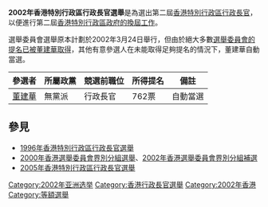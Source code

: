 **2002年香港特別行政區行政長官選舉**是為選出第二屆[香港特別行政區行政長官](../Page/香港特別行政區行政長官.md "wikilink")，以便進行第二屆[香港特別行政區政府的換屆工作](../Page/香港特別行政區政府.md "wikilink")。

選舉委員會選舉原本計劃於2002年3月24日舉行，但由於絕大多數[選舉委員會的提名已被](../Page/選舉委員會_\(香港\).md "wikilink")[董建華取得](../Page/董建華.md "wikilink")，其他有意參選人在未能取得足夠提名的情況下，董建華自動當選。

| 參選者                              | 所屬政黨 | 競選前職位 | 所得提名 | 備註   |
| -------------------------------- | ---- | ----- | ---- | ---- |
| [董建華](../Page/董建華.md "wikilink") | 無黨派  | 行政長官  | 762票 | 自動當選 |

## 參見

  - [1996年香港特別行政區行政長官選舉](../Page/1996年香港特別行政區行政長官選舉.md "wikilink")
  - [2000年香港選舉委員會界別分組選舉](../Page/2000年香港選舉委員會界別分組選舉.md "wikilink")、[2002年香港選舉委員會界別分組補選](../Page/2002年香港選舉委員會界別分組補選.md "wikilink")
  - [2005年香港特別行政區行政長官選舉](../Page/2005年香港特別行政區行政長官選舉.md "wikilink")

[Category:2002年亚洲选举](https://zh.wikipedia.org/wiki/Category:2002年亚洲选举 "wikilink")
[Category:香港行政長官選舉](https://zh.wikipedia.org/wiki/Category:香港行政長官選舉 "wikilink")
[Category:2002年香港](https://zh.wikipedia.org/wiki/Category:2002年香港 "wikilink")
[Category:等額選舉](https://zh.wikipedia.org/wiki/Category:等額選舉 "wikilink")